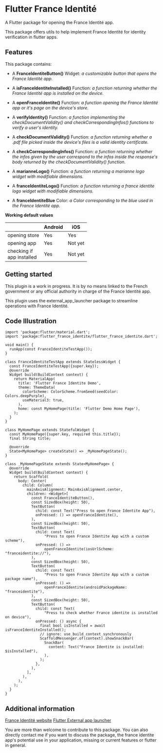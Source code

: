 # Flutter France Identité
A Flutter package for opening the France Identité app.

This package offers utils to help implement France Identité for identity verification in flutter apps.

## Features

This package contains:

- A  **FranceIdentiteButton()** Widget: *a customizable button that opens the France Identité app.*

-  A **isFranceIdentiteInstalled()**  Function: *a function returning whether the France Identité app is installed on the device.*

-  A **openFranceIdentite()** Function: *a function opening the France Identité app or it's page on the device's store.*

- A **verifyIdentity()** Function: *a function implementing the checkDocumentValidity() and checkCorrespondingInfos() functions to verify a user's identity.*

- A **checkDocumentValidity()** Function: *a function returning whether a .pdf file picked inside the device's files is a valid identity certificate.*

- A **checkCorrespondingInfos()** Function: *a function returning whether the infos given by the user correspond to the infos inside the response's body returned by the checkDocumentValidity() function.*

-  A **marianneLogo()**  Function: *a function returning a marianne logo widget with modifiable dimensions.*

-  A **franceIdentiteLogo()**  Function: *a function returning a france identite logo widget with modifiable dimensions.*

-  A **franceIdentiteBlue**  Color: *a Color corresponding to the blue used in the France Identité app.*

**Working default values**

| | Android | iOS |
|--- | ------- | --- |
| opening store | Yes | Yes |
| opening app | Yes | Not yet |
| checking if<br> app installed | Yes | Not yet |

## Getting started

This plugin is a work in progress. It is by no means linked to the French government or any official authority in charge of the France Identité app.

This plugin uses the external_app_launcher package to streamline operations with France Identité.

## Code Illustration

```
import 'package:flutter/material.dart';
import 'package:flutter_france_identite/flutter_france_identite.dart';

void main() {
  runApp(const FranceIdentiteTestApp());
}

class FranceIdentiteTestApp extends StatelessWidget {
  const FranceIdentiteTestApp({super.key});
  @override
  Widget build(BuildContext context) {
    return MaterialApp(
      title: 'Flutter France Identite Demo',
      theme: ThemeData(
        colorScheme: ColorScheme.fromSeed(seedColor: Colors.deepPurple),
        useMaterial3: true,
      ),
      home: const MyHomePage(title: 'Flutter Demo Home Page'),
    );
  }
}

class MyHomePage extends StatefulWidget {
  const MyHomePage({super.key, required this.title});
  final String title;

  @override
  State<MyHomePage> createState() => _MyHomePageState();
}

class _MyHomePageState extends State<MyHomePage> {
  @override
  Widget build(BuildContext context) {
    return Scaffold(
      body: Center(
        child: Column(
          mainAxisAlignment: MainAxisAlignment.center,
          children: <Widget>[
            const FranceIdentiteButton(),
            const SizedBox(height: 50),
            TextButton(
              child: const Text("Press to open France Identite App"),
              onPressed: () => openFranceIdentite(),
            ),
            const SizedBox(height: 50),
            TextButton(
              child: const Text(
                  "Press to open France Identite App with a custom scheme"),
              onPressed: () =>
                  openFranceIdentite(iosUrlScheme: "franceidentite://"),
            ),
            const SizedBox(height: 50),
            TextButton(
              child: const Text(
                  "Press to open France Identite App with a custom package name"),
              onPressed: () =>
                  openFranceIdentite(androidPackageName: "franceidentite"),
            ),
            const SizedBox(height: 50),
            TextButton(
              child: const Text(
                  "Press to check whether France identite is installed on device"),
              onPressed: () async {
                final bool isInstalled = await isFranceIdentiteInstalled();
                // ignore: use_build_context_synchronously
                ScaffoldMessenger.of(context).showSnackBar(
                  SnackBar(
                    content: Text("France Identite is installed: $isInstalled"),
                  ),
                );
              },
            ),
          ],
        ),
      ),
    );
  }
}
```

## Additional information

[France Identité website](https://france-identite.gouv.fr/)
[Flutter External app launcher](https://pub.dev/packages/external_app_launcher)

You are more than welcome to contribute to this package. You can also directly contact me if you want to discuss the package, the france identite app's potential use in your application, missing or current features or flutter in general.
